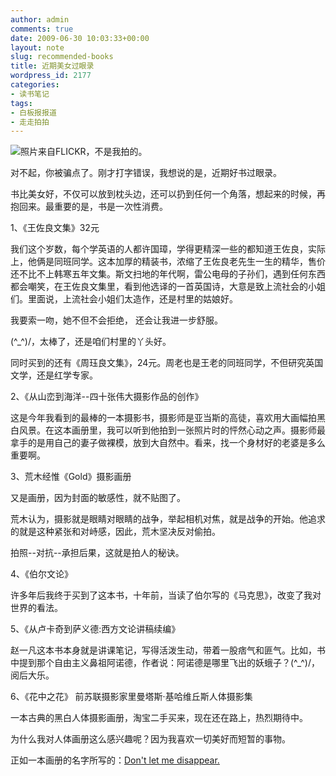 ```yaml
---
author: admin
comments: true
date: 2009-06-30 10:03:33+00:00
layout: note
slug: recommended-books
title: 近期美女过眼录
wordpress_id: 2177
categories:
- 读书笔记
tags:
- 白板报报道
- 走走拍拍
---
```


![照片来自FLICKR，不是我拍的。](http://76.13.18.77/3375/3656033299_03a4a83031.jpg)

对不起，你被骗点了。刚才打字错误，我想说的是，近期好书过眼录。

书比美女好，不仅可以放到枕头边，还可以扔到任何一个角落，想起来的时候，再抱回来。最重要的是，书是一次性消费。

1、《王佐良文集》32元

我们这个岁数，每个学英语的人都许国璋，学得更精深一些的都知道王佐良，实际上，他俩是同班同学。这本加厚的精装书，浓缩了王佐良老先生一生的精华，售价还不比不上韩寒五年文集。斯文扫地的年代啊，雷公电母的子孙们，遇到任何东西都会嘲笑，在王佐良文集里，看到他选译的一首英国诗，大意是致上流社会的小姐们。里面说，上流社会小姐们太造作，还是村里的姑娘好。

我要索一吻，她不但不会拒绝，
还会让我进一步舒服。

\(^_^)/，太棒了，还是咱们村里的丫头好。

同时买到的还有《周珏良文集》，24元。周老也是王老的同班同学，不但研究英国文学，还是红学专家。

2、《从山峦到海洋--四十张伟大摄影作品的创作》

这是今年我看到的最棒的一本摄影书，摄影师是亚当斯的高徒，喜欢用大画幅拍黑白风景。在这本画册里，我可以听到他拍到一张照片时的怦然心动之声。摄影师最拿手的是用自己的妻子做裸模，放到大自然中。看来，找一个身材好的老婆是多么重要啊。

3、荒木经惟《Gold》摄影画册

又是画册，因为封面的敏感性，就不贴图了。

荒木认为，摄影就是眼睛对眼睛的战争，举起相机对焦，就是战争的开始。他追求的就是这种紧张和对峙感，因此，荒木坚决反对偷拍。

拍照--对抗--承担后果，这就是拍人的秘诀。

4、《伯尔文论》

许多年后我终于买到了这本书，十年前，当读了伯尔写的《马克思》，改变了我对世界的看法。

5、《从卢卡奇到萨义德:西方文论讲稿续编》

  赵一凡这本书本身就是讲课笔记，写得活泼生动，带着一股痞气和匪气。比如，书中提到那个自由主义鼻祖阿诺德，作者说：阿诺德是哪里飞出的妖蛾子？\(^_^)/，阅后大乐。


		
		
		




6、《花中之花》 前苏联摄影家里曼塔斯·基哈维丘斯人体摄影集

一本古典的黑白人体摄影画册，淘宝二手买来，现在还在路上，热烈期待中。

为什么我对人体画册这么感兴趣呢？因为我喜欢一切美好而短暂的事物。

正如一本画册的名字所写的：[Don't let me disappear.](http://www.amazon.com/Slater-Bradley-dont-let-disappear/dp/1931493197/ref=sr_1_1?ie=UTF8&s=books&qid=1246356151&sr=8-1)


